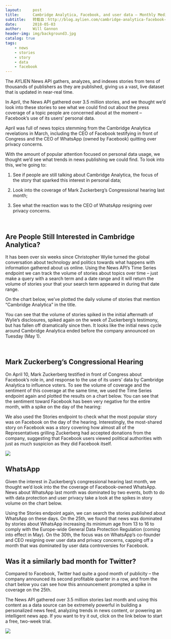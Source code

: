 ```yaml
---
layout:     post
title:      Cambridge Analytica, Facebook, and user data – Monthly Media Review with the AYLIEN News API, April
subtitle:   转载自：http://blog.aylien.com/cambridge-analytica-facebook-and-user-data-monthly-media-review-with-the-aylien-news-api-april/
date:       2018-05-03
author:     Will Gannon
header-img: img/background3.jpg
catalog: true
tags:
    - news
    - stories
    - story
    - data
    - facebook
---
```


The AYLIEN News API gathers, analyzes, and indexes stories from tens of thousands of publishers as they are published, giving us a vast, live dataset that is updated in near-real time.

In April, the News API gathered over 3.5 million stories, and we thought we’d look into these stories to see what we could find out about the press coverage of a topic people are concerned about at the moment – Facebook’s use of its users’ personal data.

April was full of news topics stemming from the Cambridge Analytica revelations in March, including the CEO of Facebook testifying in front of Congress and the CEO of WhatsApp (owned by Facebook) quitting over privacy concerns.

With the amount of popular attention focused on personal data usage, we thought we’d see what trends in news publishing we could find. To look into this, we’re going to:

1. See if people are still talking about Cambridge Analytica, the focus of the story that sparked this interest in personal data;

1. Look into the coverage of Mark Zuckerberg’s Congressional hearing last month;

1. See what the reaction was to the CEO of WhatsApp resigning over privacy concerns.


 

## Are People Still Interested in Cambridge Analytica?

It has been over six weeks since Christopher Wylie turned the global conversation about technology and politics towards what happens with information gathered about us online. Using the News API’s Time Series endpoint we can track the volume of stories about topics over time – just make a query with a search term and a date range and it will return the volume of stories your that your search term appeared in during that date range.

On the chart below, we’ve plotted the daily volume of stories that mention “Cambridge Analytica” in the title.

 

You can see that the volume of stories spiked in the initial aftermath of Wylie’s disclosures, spiked again on the week of Zuckerberg’s testimony, but has fallen off dramatically since then. It looks like the initial news cycle around Cambridge Analytica ended before the company announced on Tuesday (May 1).

 

## Mark Zuckerberg’s Congressional Hearing

On April 10, Mark Zuckerberg testified in front of Congress about Facebook’s role in, and response to the use of its users’ data by Cambridge Analytica to influence voters. To see the volume of coverage and the sentiment of this coverage at the same time, we used the Time Series endpoint again and plotted the results on a chart below. You can see that the sentiment toward Facebook has been very negative for the entire month, with a spike on the day of the hearing:

 

We also used the Stories endpoint to check what the most popular story was on Facebook on the day of the hearing. Interestingly, the most-shared story on Facebook was a story covering how almost all of the Representatives grilling Zuckerberg had accepted donations from the company, suggesting that Facebook users viewed political authorities with just as much suspicion as they did Facebook itself.

![](http://blog.aylien.com/wp-content/uploads/2018/05/Screenshot-from-2018-05-01-12-04-31.png)


## WhatsApp

Given the interest in Zuckerberg’s congressional hearing last month, we thought we’d look into the the coverage of Facebook-owned WhatsApp. News about WhatsApp last month was dominated by two events, both to do with data protection and user privacy take a look at the spikes in story volume on the chart below.

 

Using the Stories endpoint again, we can search the stories published about WhatsApp on these days. On the 25th, we found that news was dominated by stories about WhatsApp increasing its minimum age from 13 to 16 to comply with the Europe-wide General Data Protection Regulation (coming into effect in May). On the 30th, the focus was on WhatsApp’s co-founder and CEO resigning over user data and privacy concerns, capping off a month that was dominated by user data controversies for Facebook.

## Was it a similarly bad month for Twitter?

Compared to Facebook, Twitter had quite a good month of publicity – the company announced its second profitable quarter in a row, and from the chart below you can see how this announcement prompted a spike in coverage on the 25th.

 

The News API gathered over 3.5 million stories last month and using this content as a data source can be extremely powerful in building a personalized news feed, analyzing trends in news content, or powering an intelligent news app. If you want to try it out, click on the link below to start a free, two-week trial.

[![](https://no-cache.hubspot.com/cta/default/1942801/8b7573e6-e8d2-4c98-ab39-7f94f867508b.png)
](http://cta-redirect.hubspot.com/cta/redirect/1942801/8b7573e6-e8d2-4c98-ab39-7f94f867508b)
